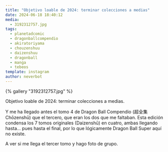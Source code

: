 ```yaml
---
title: "Objetivo loable de 2024: terminar colecciones a medias"
date: 2024-06-18 18:40:12
media: 
  - 3192312757.jpg
tags: 
  - planetadcomic
  - dragonballcompendio
  - akiratoriyama
  - chouzenshuu
  - daizenshuu
  - dragonball
  - manga
  - tebeos
template: instagram
author: neverbot
---
```


{% gallery "3192312757.jpg" %}

Objetivo loable de 2024: terminar colecciones a medias.

Y me ha llegado antes el tomo 4 de Dragon Ball Compendio (超全集 Chōzenshū) que el tercero, que eran los dos que me faltaban. Esta edición condensa los 7 tomos originales (Daizenshū) en cuatro, ambas llegando hasta... pues hasta el final, por lo que lógicamente Dragon Ball Super aquí no existe.

A ver si me llega el tercer tomo y hago foto de grupo.


